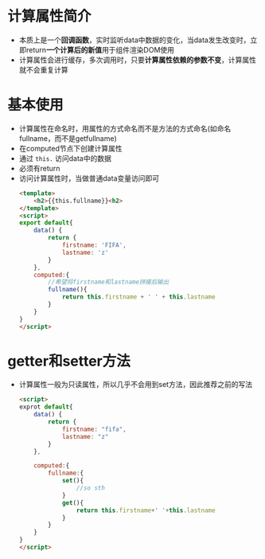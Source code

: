 # 计算属性简介
* 本质上是一个**回调函数**，实时监听data中数据的变化，当data发生改变时，立即return**一个计算后的新值**用于组件渲染DOM使用
* 计算属性会进行缓存，多次调用时，只要**计算属性依赖的参数不变**，计算属性就不会重复计算

# 基本使用
* 计算属性在命名时，用属性的方式命名而不是方法的方式命名(如命名fullname，而不是getfullname)
* 在computed节点下创建计算属性
* 通过 `this.` 访问data中的数据
* 必须有return
* 访问计算属性时，当做普通data变量访问即可
    ```html
    <template>
        <h2>{{this.fullname}}<h2>
    </template>
    <script>
    export default{
        data() {
            return {
                firstname: 'FIFA',
                lastname: 'z'
            }
        },
        computed:{
            //希望将firstname和lastname拼接后输出
            fullname(){
                return this.firstname + ' ' + this.lastname
            }
        }
    }
    </script>
    ```

# getter和setter方法
* 计算属性一般为只读属性，所以几乎不会用到set方法，因此推荐之前的写法
    ```html
    <script>
    exprot default{
        data() {
            return {
                firstname: "fifa",
                lastname: "z"
            }
        },

        computed:{
            fullname:{
                set(){
                    //so sth
                }
                get(){
                    return this.firstname+' '+this.lastname
                }
            }
        }
    }
    </script>
    ```
